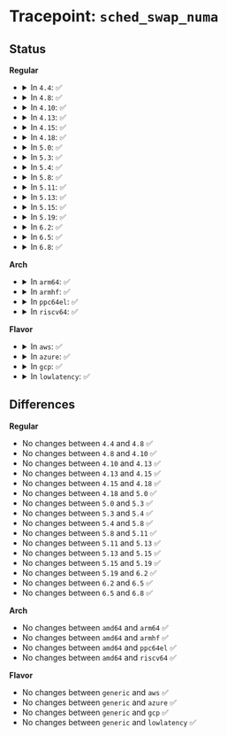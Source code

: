 # Tracepoint: <code>sched_swap_numa</code>

## Status
<b>Regular</b>
<ul>
<li>
<details>
<summary>In <code>4.4</code>: ✅</summary>

Event:

```c
struct trace_event_raw_sched_swap_numa {
    struct trace_entry ent;
    pid_t src_pid;
    pid_t src_tgid;
    pid_t src_ngid;
    int src_cpu;
    int src_nid;
    pid_t dst_pid;
    pid_t dst_tgid;
    pid_t dst_ngid;
    int dst_cpu;
    int dst_nid;
    char __data[0];
};
```
Function:

```c
void trace_event_raw_event_sched_swap_numa(void *__data, struct task_struct *src_tsk, int src_cpu, struct task_struct *dst_tsk, int dst_cpu);
```
</details>
</li>
<li>
<details>
<summary>In <code>4.8</code>: ✅</summary>

Event:

```c
struct trace_event_raw_sched_swap_numa {
    struct trace_entry ent;
    pid_t src_pid;
    pid_t src_tgid;
    pid_t src_ngid;
    int src_cpu;
    int src_nid;
    pid_t dst_pid;
    pid_t dst_tgid;
    pid_t dst_ngid;
    int dst_cpu;
    int dst_nid;
    char __data[0];
};
```
Function:

```c
void trace_event_raw_event_sched_swap_numa(void *__data, struct task_struct *src_tsk, int src_cpu, struct task_struct *dst_tsk, int dst_cpu);
```
</details>
</li>
<li>
<details>
<summary>In <code>4.10</code>: ✅</summary>

Event:

```c
struct trace_event_raw_sched_swap_numa {
    struct trace_entry ent;
    pid_t src_pid;
    pid_t src_tgid;
    pid_t src_ngid;
    int src_cpu;
    int src_nid;
    pid_t dst_pid;
    pid_t dst_tgid;
    pid_t dst_ngid;
    int dst_cpu;
    int dst_nid;
    char __data[0];
};
```
Function:

```c
void trace_event_raw_event_sched_swap_numa(void *__data, struct task_struct *src_tsk, int src_cpu, struct task_struct *dst_tsk, int dst_cpu);
```
</details>
</li>
<li>
<details>
<summary>In <code>4.13</code>: ✅</summary>

Event:

```c
struct trace_event_raw_sched_swap_numa {
    struct trace_entry ent;
    pid_t src_pid;
    pid_t src_tgid;
    pid_t src_ngid;
    int src_cpu;
    int src_nid;
    pid_t dst_pid;
    pid_t dst_tgid;
    pid_t dst_ngid;
    int dst_cpu;
    int dst_nid;
    char __data[0];
};
```
Function:

```c
void trace_event_raw_event_sched_swap_numa(void *__data, struct task_struct *src_tsk, int src_cpu, struct task_struct *dst_tsk, int dst_cpu);
```
</details>
</li>
<li>
<details>
<summary>In <code>4.15</code>: ✅</summary>

Event:

```c
struct trace_event_raw_sched_swap_numa {
    struct trace_entry ent;
    pid_t src_pid;
    pid_t src_tgid;
    pid_t src_ngid;
    int src_cpu;
    int src_nid;
    pid_t dst_pid;
    pid_t dst_tgid;
    pid_t dst_ngid;
    int dst_cpu;
    int dst_nid;
    char __data[0];
};
```
Function:

```c
void trace_event_raw_event_sched_swap_numa(void *__data, struct task_struct *src_tsk, int src_cpu, struct task_struct *dst_tsk, int dst_cpu);
```
</details>
</li>
<li>
<details>
<summary>In <code>4.18</code>: ✅</summary>

Event:

```c
struct trace_event_raw_sched_swap_numa {
    struct trace_entry ent;
    pid_t src_pid;
    pid_t src_tgid;
    pid_t src_ngid;
    int src_cpu;
    int src_nid;
    pid_t dst_pid;
    pid_t dst_tgid;
    pid_t dst_ngid;
    int dst_cpu;
    int dst_nid;
    char __data[0];
};
```
Function:

```c
void trace_event_raw_event_sched_swap_numa(void *__data, struct task_struct *src_tsk, int src_cpu, struct task_struct *dst_tsk, int dst_cpu);
```
</details>
</li>
<li>
<details>
<summary>In <code>5.0</code>: ✅</summary>

Event:

```c
struct trace_event_raw_sched_swap_numa {
    struct trace_entry ent;
    pid_t src_pid;
    pid_t src_tgid;
    pid_t src_ngid;
    int src_cpu;
    int src_nid;
    pid_t dst_pid;
    pid_t dst_tgid;
    pid_t dst_ngid;
    int dst_cpu;
    int dst_nid;
    char __data[0];
};
```
Function:

```c
void trace_event_raw_event_sched_swap_numa(void *__data, struct task_struct *src_tsk, int src_cpu, struct task_struct *dst_tsk, int dst_cpu);
```
</details>
</li>
<li>
<details>
<summary>In <code>5.3</code>: ✅</summary>

Event:

```c
struct trace_event_raw_sched_swap_numa {
    struct trace_entry ent;
    pid_t src_pid;
    pid_t src_tgid;
    pid_t src_ngid;
    int src_cpu;
    int src_nid;
    pid_t dst_pid;
    pid_t dst_tgid;
    pid_t dst_ngid;
    int dst_cpu;
    int dst_nid;
    char __data[0];
};
```
Function:

```c
void trace_event_raw_event_sched_swap_numa(void *__data, struct task_struct *src_tsk, int src_cpu, struct task_struct *dst_tsk, int dst_cpu);
```
</details>
</li>
<li>
<details>
<summary>In <code>5.4</code>: ✅</summary>

Event:

```c
struct trace_event_raw_sched_swap_numa {
    struct trace_entry ent;
    pid_t src_pid;
    pid_t src_tgid;
    pid_t src_ngid;
    int src_cpu;
    int src_nid;
    pid_t dst_pid;
    pid_t dst_tgid;
    pid_t dst_ngid;
    int dst_cpu;
    int dst_nid;
    char __data[0];
};
```
Function:

```c
void trace_event_raw_event_sched_swap_numa(void *__data, struct task_struct *src_tsk, int src_cpu, struct task_struct *dst_tsk, int dst_cpu);
```
</details>
</li>
<li>
<details>
<summary>In <code>5.8</code>: ✅</summary>

Event:

```c
struct trace_event_raw_sched_numa_pair_template {
    struct trace_entry ent;
    pid_t src_pid;
    pid_t src_tgid;
    pid_t src_ngid;
    int src_cpu;
    int src_nid;
    pid_t dst_pid;
    pid_t dst_tgid;
    pid_t dst_ngid;
    int dst_cpu;
    int dst_nid;
    char __data[0];
};
```
Function:

```c
void trace_event_raw_event_sched_numa_pair_template(void *__data, struct task_struct *src_tsk, int src_cpu, struct task_struct *dst_tsk, int dst_cpu);
```
</details>
</li>
<li>
<details>
<summary>In <code>5.11</code>: ✅</summary>

Event:

```c
struct trace_event_raw_sched_numa_pair_template {
    struct trace_entry ent;
    pid_t src_pid;
    pid_t src_tgid;
    pid_t src_ngid;
    int src_cpu;
    int src_nid;
    pid_t dst_pid;
    pid_t dst_tgid;
    pid_t dst_ngid;
    int dst_cpu;
    int dst_nid;
    char __data[0];
};
```
Function:

```c
void trace_event_raw_event_sched_numa_pair_template(void *__data, struct task_struct *src_tsk, int src_cpu, struct task_struct *dst_tsk, int dst_cpu);
```
</details>
</li>
<li>
<details>
<summary>In <code>5.13</code>: ✅</summary>

Event:

```c
struct trace_event_raw_sched_numa_pair_template {
    struct trace_entry ent;
    pid_t src_pid;
    pid_t src_tgid;
    pid_t src_ngid;
    int src_cpu;
    int src_nid;
    pid_t dst_pid;
    pid_t dst_tgid;
    pid_t dst_ngid;
    int dst_cpu;
    int dst_nid;
    char __data[0];
};
```
Function:

```c
void trace_event_raw_event_sched_numa_pair_template(void *__data, struct task_struct *src_tsk, int src_cpu, struct task_struct *dst_tsk, int dst_cpu);
```
</details>
</li>
<li>
<details>
<summary>In <code>5.15</code>: ✅</summary>

Event:

```c
struct trace_event_raw_sched_numa_pair_template {
    struct trace_entry ent;
    pid_t src_pid;
    pid_t src_tgid;
    pid_t src_ngid;
    int src_cpu;
    int src_nid;
    pid_t dst_pid;
    pid_t dst_tgid;
    pid_t dst_ngid;
    int dst_cpu;
    int dst_nid;
    char __data[0];
};
```
Function:

```c
void trace_event_raw_event_sched_numa_pair_template(void *__data, struct task_struct *src_tsk, int src_cpu, struct task_struct *dst_tsk, int dst_cpu);
```
</details>
</li>
<li>
<details>
<summary>In <code>5.19</code>: ✅</summary>

Event:

```c
struct trace_event_raw_sched_numa_pair_template {
    struct trace_entry ent;
    pid_t src_pid;
    pid_t src_tgid;
    pid_t src_ngid;
    int src_cpu;
    int src_nid;
    pid_t dst_pid;
    pid_t dst_tgid;
    pid_t dst_ngid;
    int dst_cpu;
    int dst_nid;
    char __data[0];
};
```
Function:

```c
void trace_event_raw_event_sched_numa_pair_template(void *__data, struct task_struct *src_tsk, int src_cpu, struct task_struct *dst_tsk, int dst_cpu);
```
</details>
</li>
<li>
<details>
<summary>In <code>6.2</code>: ✅</summary>

Event:

```c
struct trace_event_raw_sched_numa_pair_template {
    struct trace_entry ent;
    pid_t src_pid;
    pid_t src_tgid;
    pid_t src_ngid;
    int src_cpu;
    int src_nid;
    pid_t dst_pid;
    pid_t dst_tgid;
    pid_t dst_ngid;
    int dst_cpu;
    int dst_nid;
    char __data[0];
};
```
Function:

```c
void trace_event_raw_event_sched_numa_pair_template(void *__data, struct task_struct *src_tsk, int src_cpu, struct task_struct *dst_tsk, int dst_cpu);
```
</details>
</li>
<li>
<details>
<summary>In <code>6.5</code>: ✅</summary>

Event:

```c
struct trace_event_raw_sched_numa_pair_template {
    struct trace_entry ent;
    pid_t src_pid;
    pid_t src_tgid;
    pid_t src_ngid;
    int src_cpu;
    int src_nid;
    pid_t dst_pid;
    pid_t dst_tgid;
    pid_t dst_ngid;
    int dst_cpu;
    int dst_nid;
    char __data[0];
};
```
Function:

```c
void trace_event_raw_event_sched_numa_pair_template(void *__data, struct task_struct *src_tsk, int src_cpu, struct task_struct *dst_tsk, int dst_cpu);
```
</details>
</li>
<li>
<details>
<summary>In <code>6.8</code>: ✅</summary>

Event:

```c
struct trace_event_raw_sched_numa_pair_template {
    struct trace_entry ent;
    pid_t src_pid;
    pid_t src_tgid;
    pid_t src_ngid;
    int src_cpu;
    int src_nid;
    pid_t dst_pid;
    pid_t dst_tgid;
    pid_t dst_ngid;
    int dst_cpu;
    int dst_nid;
    char __data[0];
};
```
Function:

```c
void trace_event_raw_event_sched_numa_pair_template(void *__data, struct task_struct *src_tsk, int src_cpu, struct task_struct *dst_tsk, int dst_cpu);
```
</details>
</li>
</ul>
<b>Arch</b>
<ul>
<li>
<details>
<summary>In <code>arm64</code>: ✅</summary>

Event:

```c
struct trace_event_raw_sched_swap_numa {
    struct trace_entry ent;
    pid_t src_pid;
    pid_t src_tgid;
    pid_t src_ngid;
    int src_cpu;
    int src_nid;
    pid_t dst_pid;
    pid_t dst_tgid;
    pid_t dst_ngid;
    int dst_cpu;
    int dst_nid;
    char __data[0];
};
```
Function:

```c
void trace_event_raw_event_sched_swap_numa(void *__data, struct task_struct *src_tsk, int src_cpu, struct task_struct *dst_tsk, int dst_cpu);
```
</details>
</li>
<li>
<details>
<summary>In <code>armhf</code>: ✅</summary>

Event:

```c
struct trace_event_raw_sched_swap_numa {
    struct trace_entry ent;
    pid_t src_pid;
    pid_t src_tgid;
    pid_t src_ngid;
    int src_cpu;
    int src_nid;
    pid_t dst_pid;
    pid_t dst_tgid;
    pid_t dst_ngid;
    int dst_cpu;
    int dst_nid;
    char __data[0];
};
```
Function:

```c
void trace_event_raw_event_sched_swap_numa(void *__data, struct task_struct *src_tsk, int src_cpu, struct task_struct *dst_tsk, int dst_cpu);
```
</details>
</li>
<li>
<details>
<summary>In <code>ppc64el</code>: ✅</summary>

Event:

```c
struct trace_event_raw_sched_swap_numa {
    struct trace_entry ent;
    pid_t src_pid;
    pid_t src_tgid;
    pid_t src_ngid;
    int src_cpu;
    int src_nid;
    pid_t dst_pid;
    pid_t dst_tgid;
    pid_t dst_ngid;
    int dst_cpu;
    int dst_nid;
    char __data[0];
};
```
Function:

```c
void trace_event_raw_event_sched_swap_numa(void *__data, struct task_struct *src_tsk, int src_cpu, struct task_struct *dst_tsk, int dst_cpu);
```
</details>
</li>
<li>
<details>
<summary>In <code>riscv64</code>: ✅</summary>

Event:

```c
struct trace_event_raw_sched_swap_numa {
    struct trace_entry ent;
    pid_t src_pid;
    pid_t src_tgid;
    pid_t src_ngid;
    int src_cpu;
    int src_nid;
    pid_t dst_pid;
    pid_t dst_tgid;
    pid_t dst_ngid;
    int dst_cpu;
    int dst_nid;
    char __data[0];
};
```
Function:

```c
void trace_event_raw_event_sched_swap_numa(void *__data, struct task_struct *src_tsk, int src_cpu, struct task_struct *dst_tsk, int dst_cpu);
```
</details>
</li>
</ul>
<b>Flavor</b>
<ul>
<li>
<details>
<summary>In <code>aws</code>: ✅</summary>

Event:

```c
struct trace_event_raw_sched_swap_numa {
    struct trace_entry ent;
    pid_t src_pid;
    pid_t src_tgid;
    pid_t src_ngid;
    int src_cpu;
    int src_nid;
    pid_t dst_pid;
    pid_t dst_tgid;
    pid_t dst_ngid;
    int dst_cpu;
    int dst_nid;
    char __data[0];
};
```
Function:

```c
void trace_event_raw_event_sched_swap_numa(void *__data, struct task_struct *src_tsk, int src_cpu, struct task_struct *dst_tsk, int dst_cpu);
```
</details>
</li>
<li>
<details>
<summary>In <code>azure</code>: ✅</summary>

Event:

```c
struct trace_event_raw_sched_swap_numa {
    struct trace_entry ent;
    pid_t src_pid;
    pid_t src_tgid;
    pid_t src_ngid;
    int src_cpu;
    int src_nid;
    pid_t dst_pid;
    pid_t dst_tgid;
    pid_t dst_ngid;
    int dst_cpu;
    int dst_nid;
    char __data[0];
};
```
Function:

```c
void trace_event_raw_event_sched_swap_numa(void *__data, struct task_struct *src_tsk, int src_cpu, struct task_struct *dst_tsk, int dst_cpu);
```
</details>
</li>
<li>
<details>
<summary>In <code>gcp</code>: ✅</summary>

Event:

```c
struct trace_event_raw_sched_swap_numa {
    struct trace_entry ent;
    pid_t src_pid;
    pid_t src_tgid;
    pid_t src_ngid;
    int src_cpu;
    int src_nid;
    pid_t dst_pid;
    pid_t dst_tgid;
    pid_t dst_ngid;
    int dst_cpu;
    int dst_nid;
    char __data[0];
};
```
Function:

```c
void trace_event_raw_event_sched_swap_numa(void *__data, struct task_struct *src_tsk, int src_cpu, struct task_struct *dst_tsk, int dst_cpu);
```
</details>
</li>
<li>
<details>
<summary>In <code>lowlatency</code>: ✅</summary>

Event:

```c
struct trace_event_raw_sched_swap_numa {
    struct trace_entry ent;
    pid_t src_pid;
    pid_t src_tgid;
    pid_t src_ngid;
    int src_cpu;
    int src_nid;
    pid_t dst_pid;
    pid_t dst_tgid;
    pid_t dst_ngid;
    int dst_cpu;
    int dst_nid;
    char __data[0];
};
```
Function:

```c
void trace_event_raw_event_sched_swap_numa(void *__data, struct task_struct *src_tsk, int src_cpu, struct task_struct *dst_tsk, int dst_cpu);
```
</details>
</li>
</ul>

## Differences
<b>Regular</b>
<ul>
<li>
No changes between <code>4.4</code> and <code>4.8</code> ✅
</li>
<li>
No changes between <code>4.8</code> and <code>4.10</code> ✅
</li>
<li>
No changes between <code>4.10</code> and <code>4.13</code> ✅
</li>
<li>
No changes between <code>4.13</code> and <code>4.15</code> ✅
</li>
<li>
No changes between <code>4.15</code> and <code>4.18</code> ✅
</li>
<li>
No changes between <code>4.18</code> and <code>5.0</code> ✅
</li>
<li>
No changes between <code>5.0</code> and <code>5.3</code> ✅
</li>
<li>
No changes between <code>5.3</code> and <code>5.4</code> ✅
</li>
<li>
No changes between <code>5.4</code> and <code>5.8</code> ✅
</li>
<li>
No changes between <code>5.8</code> and <code>5.11</code> ✅
</li>
<li>
No changes between <code>5.11</code> and <code>5.13</code> ✅
</li>
<li>
No changes between <code>5.13</code> and <code>5.15</code> ✅
</li>
<li>
No changes between <code>5.15</code> and <code>5.19</code> ✅
</li>
<li>
No changes between <code>5.19</code> and <code>6.2</code> ✅
</li>
<li>
No changes between <code>6.2</code> and <code>6.5</code> ✅
</li>
<li>
No changes between <code>6.5</code> and <code>6.8</code> ✅
</li>
</ul>
<b>Arch</b>
<ul>
<li>
No changes between <code>amd64</code> and <code>arm64</code> ✅
</li>
<li>
No changes between <code>amd64</code> and <code>armhf</code> ✅
</li>
<li>
No changes between <code>amd64</code> and <code>ppc64el</code> ✅
</li>
<li>
No changes between <code>amd64</code> and <code>riscv64</code> ✅
</li>
</ul>
<b>Flavor</b>
<ul>
<li>
No changes between <code>generic</code> and <code>aws</code> ✅
</li>
<li>
No changes between <code>generic</code> and <code>azure</code> ✅
</li>
<li>
No changes between <code>generic</code> and <code>gcp</code> ✅
</li>
<li>
No changes between <code>generic</code> and <code>lowlatency</code> ✅
</li>
</ul>

